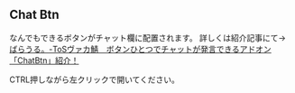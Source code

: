 ## Chat Btn 
なんでもできるボタンがチャット欄に配置されます。
詳しくは紹介記事にて→
[ばらうる。-ToSヴァカ鯖　ボタンひとつでチャットが発言できるアドオン「ChatBtn」紹介！](http://uruchi.blog51.fc2.com/blog-entry-808.html)  
  
CTRL押しながら左クリックで開いてください。
